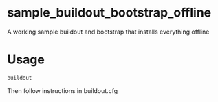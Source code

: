 sample_buildout_bootstrap_offline
=================================

A working sample buildout and bootstrap that installs everything offline

# Usage

```
buildout

```

Then follow instructions in buildout.cfg

